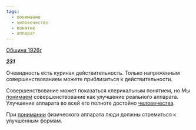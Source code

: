 ```yaml
---
tags:
  - понимание
  - человечество
  - понятие
  - аппарат
---
```

[Община 1926г](https://127.0.0.1:4002/agni/1926)

___231___

Очевидность есть куриная действительность. Только напряжённым совершенствованием можете приблизиться к действительности.   

Совершенствование может показаться клерикальным понятием, но Мы [понимаем](../../../tags/#понимание) совершенствование как улучшение реального аппарата. Улучшение аппарата во всей его полноте достойно [человечества](../../../tags/#человечество).   

При [понимании](../../../tags/#понимание) физического аппарата люди должны стремиться к улучшенным формам.   

